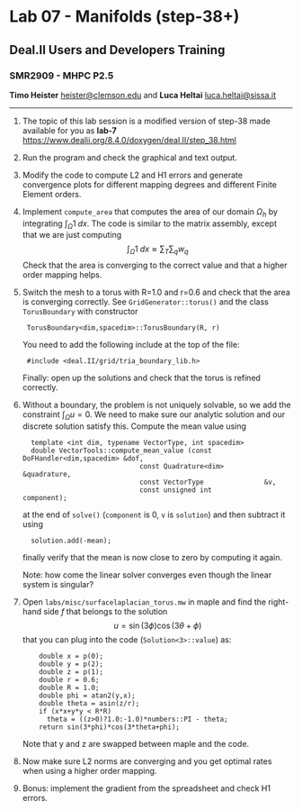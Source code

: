 #  Lab 07 - Manifolds (step-38+)
## Deal.II Users and Developers Training 
### SMR2909 - MHPC P2.5

**Timo Heister** <heister@clemson.edu> 
and
**Luca Heltai** <luca.heltai@sissa.it>

* * * * *


1.  The topic of this lab session is a modified version of step-38 made
    available for you as **lab-7**\
    <https://www.dealii.org/8.4.0/doxygen/deal.II/step_38.html>

2.  Run the program and check the graphical and text output.

3.  Modify the code to compute L2 and H1 errors and generate convergence
    plots for different mapping degrees and different Finite Element
    orders.

4.  Implement `compute_area` that computes the area of our domain
    $\Omega_h$ by integrating $\int_\Omega 1 \;dx$. The code is similar
    to the matrix assembly, except that we are just computing
    $$\int_\Omega 1 \;dx \approx \sum_T \sum_q w_q$$ Check that the area
    is converging to the correct value and that a higher order mapping
    helps.


5.  Switch the mesh to a torus with R=1.0 and r=0.6 and check that the
    area is converging correctly. See `GridGenerator::torus()` and the
    class `TorusBoundary` with constructor

         TorusBoundary<dim,spacedim>::TorusBoundary(R, r)

    You need to add the following include at the top of the file:

         #include <deal.II/grid/tria_boundary_lib.h>

    Finally: open up the solutions and check that the torus is refined
    correctly.

6.  Without a boundary, the problem is not uniquely solvable, so we add
    the constraint $\int_\Omega u = 0$. We need to make sure our
    analytic solution and our discrete solution satisfy this. Compute
    the mean value using

          template <int dim, typename VectorType, int spacedim>
          double VectorTools::compute_mean_value (const DoFHandler<dim,spacedim> &dof,
                                     const Quadrature<dim>          &quadrature,
                                     const VectorType               &v,
                                     const unsigned int             component);

    at the end of `solve()` (`component` is 0, `v` is `solution`) and
    then subtract it using

          solution.add(-mean);
         

    finally verify that the mean is now close to zero by computing it
    again.

    Note: how come the linear solver converges even though the linear
    system is singular?

4.  Open `labs/misc/surfacelaplacian_torus.mw` in maple and find the right-hand
    side $f$ that belongs to the solution
    $$u = \sin(3\phi)\cos(3\theta+\phi)$$ that you can plug into the
    code (`Solution<3>::value`) as:

            double x = p(0);
            double y = p(2);
            double z = p(1);
            double r = 0.6;
            double R = 1.0;
            double phi = atan2(y,x);
            double theta = asin(z/r);
            if (x*x+y*y < R*R)
              theta = ((z>0)?1.0:-1.0)*numbers::PI - theta;
            return sin(3*phi)*cos(3*theta+phi);  
         

    Note that y and z are swapped between maple and the code.

5.  Now make sure L2 norms are converging and you get optimal rates when
    using a higher order mapping.

6.  Bonus: implement the gradient from the spreadsheet and check H1
    errors.







